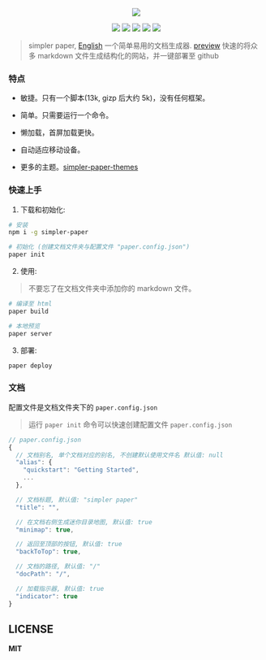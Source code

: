 
<p align="center" height="300">
<img src="https://github.com/DhyanaChina/simpler-paper/blob/master/logo.png" align="center">
</p>
<p align=center>
<a target="_blank" href="https://www.npmjs.com/package/simpler-paper" title="NPM version"><img src="https://img.shields.io/npm/v/npm.svg?style=flat-square"></a>
<a target="_blank" href="http://nodejs.org/download/" title="Node version"><img src="https://img.shields.io/badge/node.js-%3E=_6.0-green.svg?style=flat-square"></a>
<a target="_blank" href="https://opensource.org/licenses/MIT" title="License: MIT"><img src="https://img.shields.io/github/license/mashape/apistatus.svg?style=flat-square"></a>
<a target="_blank" href="https://travis-ci.org/DhyanaChina/simpler-paper" title="Build Status"><img src="https://img.shields.io/travis/DhyanaChina/simpler-paper/master.svg?style=flat-square"></a>
<a target="_blank" href="https://www.npmjs.com/package/simpler-paper" title="Downloads"><img src="https://img.shields.io/npm/dt/simpler-paper.svg?style=flat-square"></a>
</p>

> simpler paper, [English](https://github.com/DhyanaChina/simpler-paper/blob/master/README.md)
> 一个简单易用的文档生成器. [preview](https://wittbulter.github.io/simpler-paper/)
> 快速的将众多 markdown 文件生成结构化的网站，并一键部署至 github


### 特点

- 敏捷。只有一个脚本(13k, gizp 后大约 5k)，没有任何框架。

- 简单。只需要运行一个命令。

- 懒加载，首屏加载更快。

- 自动适应移动设备。

- 更多的主题。[simpler-paper-themes](https://github.com/DhyanaChina/simpler-paper-themes)


### 快速上手
1. 下载和初始化:
```bash
# 安装
npm i -g simpler-paper

# 初始化 (创建文档文件夹与配置文件 "paper.config.json")
paper init

```

2. 使用:
> 不要忘了在文档文件夹中添加你的 markdown 文件。

```bash
# 编译至 html
paper build

# 本地预览
paper server
```

3. 部署:
```bash
paper deploy
```


### 文档
配置文件是文档文件夹下的 `paper.config.json`

> 运行 `paper init` 命令可以快速创建配置文件 `paper.config.json`

```typescript
// paper.config.json
{
  // 文档别名, 单个文档对应的别名, 不创建默认使用文件名 默认值: null
  "alias": {
    "quickstart": "Getting Started",
    ...
  },

  // 文档标题, 默认值: "simpler paper"
  "title": "",

  // 在文档右侧生成迷你目录地图, 默认值: true
  "minimap": true,

  // 返回至顶部的按钮, 默认值: true
  "backToTop": true,

  // 文档的路径, 默认值: "/"
  "docPath": "/",

  // 加载指示器, 默认值: true
  "indicator": true
}
```


## LICENSE

**MIT**


